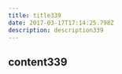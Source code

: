 ```yaml
---
title: title339
date: 2017-03-17T17:14:25.798Z
description: description339
---
```


## content339
  
